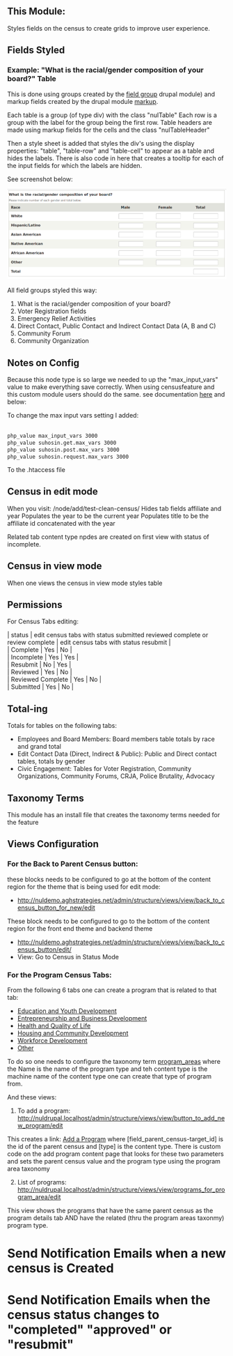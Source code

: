 This Module:
-----------

Styles fields on the census to create grids to improve user experience.

## Fields Styled

### Example: "What is the racial/gender composition of your board?" Table

This is done using groups created by the [field group](https://www.drupal.org/project/field_group) drupal module) and markup fields created by the drupal module [markup](https://www.drupal.org/project/markup).

Each table is a group (of type div) with the class "nulTable"
Each row is a group with the label for the group being the first row.
Table headers are made using markup fields for the cells and the class "nulTableHeader"

Then a style sheet is added that styles the div's using the display properties: "table", "table-row" and "table-cell" to appear as a table and hides the labels. There is also code in here that creates a tooltip for each of the input fields for which the labels are hidden.

See screenshot below:

![Screenshot of board composition table](img/boardCompositionTable.png)


All field groups styled this way:

1. What is the racial/gender composition of your board?
2. Voter Registration fields
3. Emergency Relief Activities
4. Direct Contact, Public Contact and Indirect Contact Data (A, B and C)
5. Community Forum
6. Community Organization

## Notes on Config

Because this node type is so large we needed to up the "max_input_vars" value to make everything save correctly. When using censusfeature and this custom module users should do the same. see documentation [here](https://stackoverflow.com/questions/9973555/setting-max-input-vars-php-ini-directive-using-ini-set) and below:

To change the max input vars setting I added:

```

php_value max_input_vars 3000
php_value suhosin.get.max_vars 3000
php_value suhosin.post.max_vars 3000
php_value suhosin.request.max_vars 3000

```

To the .htaccess file

## Census in edit mode

When you visit: <url>/node/add/test-clean-census/<affiliateId>
Hides tab fields affiliate and year
Populates the year to be the current year
Populates title to be the affiliate id concatenated with the year

Related tab content type npdes are created on first view with status of incomplete.

## Census in view mode

When one views the census in view mode styles table

## Permissions
For Census Tabs editing:

| status            | edit census tabs with status submitted reviewed complete or review complete | edit census tabs with status resubmit |  
| Complete          | Yes                                                                         | No                                    |  
| Incomplete        | Yes                                                                         | Yes                                   |  
| Resubmit          | No                                                                          | Yes                                   |  
| Reviewed          | Yes                                                                         | No                                    |  
| Reviewed Complete | Yes                                                                         | No                                    |  
| Submitted         | Yes                                                                         | No                                    |  

## Total-ing

Totals for tables on the following tabs:

 + Employees and Board Members: Board members table totals by race and grand total
 + Edit Contact Data (Direct, Indirect & Public): Public and Direct contact tables, totals by gender
 + Civic Engagement: Tables for Voter Registration, Community Organizations, Community Forums, CRJA, Police Brutality, Advocacy


## Taxonomy Terms

This module has an install file that creates the taxonomy terms needed for the feature

## Views Configuration

### For the Back to Parent Census button:

these blocks needs to be configured to go at the bottom of the content region for the theme that is being used for edit mode:

+ http://nuldemo.aghstrategies.net/admin/structure/views/view/back_to_census_button_for_new/edit

These block needs to be configured to go to the bottom of the content region for the front end theme and backend theme

+ http://nuldemo.aghstrategies.net/admin/structure/views/view/back_to_census_button/edit/
+ View: Go to Census in Status Mode

### For the Program Census Tabs:

From the following 6 tabs one can create a program that is related to that tab:

+ [Education and Youth Development](http://nuldemo.aghstrategies.net/admin/structure/views/view/education_details_view/edit/block)
+ [Entrepreneurship and Business Development](http://nuldemo.aghstrategies.net/admin/structure/views/view/program_entrepreneurship/edit)
+ [Health and Quality of Life](http://nuldemo.aghstrategies.net/admin/structure/views/view/program_health/edit)
+ [Housing and Community Development](http://nuldemo.aghstrategies.net/admin/structure/views/view/program_housing/edit)
+ [Workforce Development](http://nuldemo.aghstrategies.net/admin/structure/views/view/program_workforce/edit)
+ [Other](http://nuldemo.aghstrategies.net/admin/structure/views/view/program_other/edit)

To do so one needs to configure the taxonomy term [program_areas](http://nuldrupal.localhost/taxonomy/term/651/edit?destination=admin/structure/taxonomy/%20program_areas) where the Name is the name of the program type and teh content type is the machine name of the content type one can create that type of program from.

And these views:

1. To add a program: http://nuldrupal.localhost/admin/structure/views/view/button_to_add_new_program/edit

This creates a link: <a href=/node/add/programs/[field_parent_census-target_id]/[type]>Add a Program</a> where [field_parent_census-target_id] is the id of the parent census and [type] is the content type. There is custom code on the add program content page that looks for these two parameters and sets the parent census value and the program type using the program area taxonomy

2. List of programs: http://nuldrupal.localhost/admin/structure/views/view/programs_for_program_area/edit

This view shows the programs that have the same parent census as the program details tab AND have the related (thru the program areas taxonmy) program type.

# Send Notification Emails when a new census is Created

# Send Notification Emails when the census status changes to "completed" "approved" or "resubmit"
